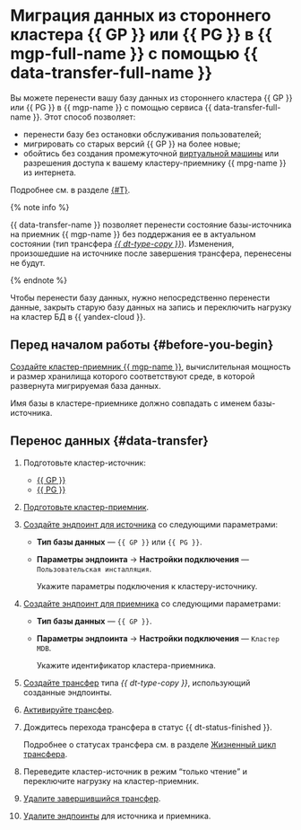 # Миграция данных из стороннего кластера {{ GP }} или {{ PG }} в {{ mgp-full-name }} с помощью {{ data-transfer-full-name }}

Вы можете перенести вашу базу данных из стороннего кластера {{ GP }} или {{ PG }} в {{ mgp-name }} с помощью сервиса {{ data-transfer-full-name }}. Этот способ позволяет:

* перенести базу без остановки обслуживания пользователей;
* мигрировать со старых версий {{ GP }} на более новые;
* обойтись без создания промежуточной [виртуальной машины](../../glossary/vm.md) или разрешения доступа к вашему кластеру-приемнику {{ mpg-name }} из интернета.

Подробнее см. в разделе [{#T}](../../data-transfer/concepts/use-cases.md).

{% note info %}

{{ data-transfer-name }} позволяет перенести состояние базы-источника на приемник {{ mgp-name }} без поддержания ее в актуальном состоянии (тип трансфера [_{{ dt-type-copy }}_](../../data-transfer/concepts/transfer-lifecycle.md#copy)). Изменения, произошедшие на источнике после завершения трансфера, перенесены не будут.

{% endnote %}

Чтобы перенести базу данных, нужно непосредственно перенести данные, закрыть старую базу данных на запись и переключить нагрузку на кластер БД в {{ yandex-cloud }}.

## Перед началом работы {#before-you-begin}

[Создайте кластер-приемник {{ mgp-name }}](../../managed-greenplum/operations/cluster-create.md), вычислительная мощность и размер хранилища которого соответствуют среде, в которой развернута мигрируемая база данных.

Имя базы в кластере-приемнике должно совпадать с именем базы-источника.

## Перенос данных {#data-transfer}

1. Подготовьте кластер-источник:
    * [{{ GP }}](../../data-transfer/operations/prepare.md#source-gp)
    * [{{ PG }}](../../data-transfer/operations/prepare.md#source-pg)
1. [Подготовьте кластер-приемник](../../data-transfer/operations/prepare.md#target-gp).
1. [Создайте эндпоинт для источника](../../data-transfer/operations/endpoint/index.md#create) со следующими параметрами:

    * **Тип базы данных** — `{{ GP }}` или `{{ PG }}`.
    * **Параметры эндпоинта** → **Настройки подключения** — `Пользовательская инсталляция`.

        Укажите параметры подключения к кластеру-источнику.

1. [Создайте эндпоинт для приемника](../../data-transfer/operations/endpoint/index.md#create) со следующими параметрами:

    * **Тип базы данных** — `{{ GP }}`.
    * **Параметры эндпоинта** → **Настройки подключения** — `Кластер MDB`.

        Укажите идентификатор кластера-приемника.

1. [Создайте трансфер](../../data-transfer/operations/transfer.md#create) типа _{{ dt-type-copy }}_, использующий созданные эндпоинты.
1. [Активируйте трансфер](../../data-transfer/operations/transfer.md#activate).
1. Дождитесь перехода трансфера в статус {{ dt-status-finished }}.

    Подробнее о статусах трансфера см. в разделе [Жизненный цикл трансфера](../../data-transfer/concepts/transfer-lifecycle.md#statuses).

1. Переведите кластер-источник в режим <q>только чтение</q> и переключите нагрузку на кластер-приемник.
1. [Удалите завершившийся трансфер](../../data-transfer/operations/transfer.md#delete).
1. [Удалите эндпоинты](../../data-transfer/operations/endpoint/index.md#delete) для источника и приемника.
